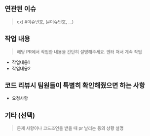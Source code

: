 ## 연관된 이슈
> ex) #이슈번호, (#이슈번호, ...)


## 작업 내용
> 해당 PR에서 작업한 내용을 간단히 설명해주세요.
> 엔터 쳐서 계속 작업

- 작업내용1
- 작업내용2

## 코드 리뷰시 팀원들이 특별히 확인해줬으면 하는 사항
- 요청사항


## 기타 (선택)
> 문제 사항이나 코드조언을 받을 때 pr 날리는 등의 상황 설명 


